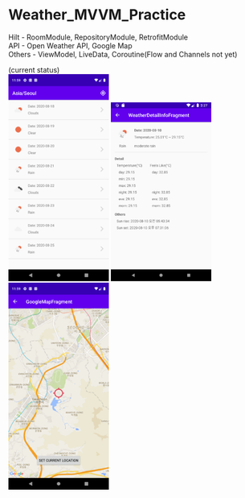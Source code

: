 # Weather_MVVM_Practice
Hilt - RoomModule, RepositoryModule, RetrofitModule<br />
API - Open Weather API, Google Map<br />
Others - ViewModel, LiveData, Coroutine(Flow and Channels not yet)<br />

(current status) <br />
<img src="https://github.com/DJDrama/Weather_MVVM_Practice/blob/master/image/1.png" width="200">
<img src="https://github.com/DJDrama/Weather_MVVM_Practice/blob/master/image/2.png" width="200">
<img src="https://github.com/DJDrama/Weather_MVVM_Practice/blob/master/image/3.png" width="200">



